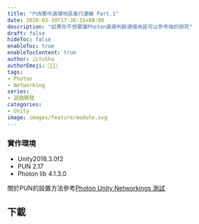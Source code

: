 ```yaml
---
title: "PUN實作選擇地區進行連線 Part.1"
date: 2020-03-30T17:36:15+08:00
description: "如果你不想要讓Photon直接判斷連接地區可以參考咱的研究"
draft: false
hideToc: false
enableToc: true
enableTocContent: true
author: iLYuSha
authorEmoji: 👩🏿‍🚀
tags: 
- Photon
- Networking
series:
- 遊戲開發
categories:
- Unity
image: images/feature/module.svg
---
```

### 實作環境
+ Unity2018.3.0f2
+ PUN 2.17
+ Photon lib 4.1.3.0

關於PUN的設置方法參考[Photon Unity Networkings 測試](../photon-unity-networkings-test)
## 下載